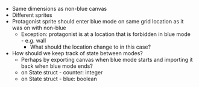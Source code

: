 * Same dimensions as non-blue canvas
* Different sprites 
* Protagonist sprite should enter blue mode on same grid location as it was on with non-blue
    * Exception: protagonist is at a location that is forbidden in blue mode - e.g. wall 
        * What should the location change to in this case? 
* How should we keep track of state between modes? 
    * Perhaps by exporting canvas when blue mode starts and importing it back when blue mode ends? 
    * on State struct - counter: integer
    * on State struct - blue: boolean
    